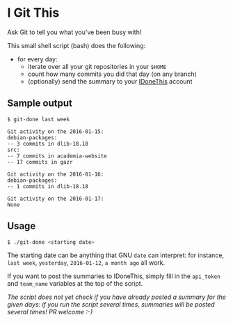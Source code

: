 I Git This
==========

Ask Git to tell you what you've been busy with!

This small shell script (bash) does the following:

- for every day:
    - iterate over all your git repositories in your `$HOME`
    - count how many commits you did that day (on any branch)
    - (optionally) send the summary to your [IDoneThis](https://idonethis.com) account

Sample output
-------------

```
$ git-done last week

Git activity on the 2016-01-15:
debian-packages:
-- 3 commits in dlib-18.18
src:
-- 7 commits in academia-website
-- 17 commits in gazr

Git activity on the 2016-01-16:
debian-packages:
-- 1 commits in dlib-18.18

Git activity on the 2016-01-17:
None
```

Usage
-----

```sh
$ ./git-done <starting date>
```

The starting date can be anything that GNU `date` can interpret: for instance,
`last week`, `yesterday`, `2016-01-12`,  `a month ago` all work.

If you want to post the summaries to IDoneThis, simply fill in the `api_token`
and `team_name` variables at the top of the script.

*The script does not yet check if you have already posted a summary for the
given days: if you run the script several times, summaries will be posted
several times! PR welcome :-)*
